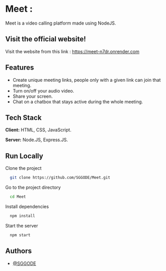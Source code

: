 # Meet :

Meet is a video calling platform made using NodeJS. 


## Visit the official website!

Visit the website from this link : https://meet-n7dr.onrender.com


## Features

- Create unique meeting links, people only with a given link can join that meeting.
- Turn on/off your audio video.
- Share your screen.
- Chat on a chatbox that stays active during the whole meeting.
  
## Tech Stack

**Client:** HTML, CSS, JavaScript. 

**Server:** Node.JS, Express.JS.


## Run Locally

Clone the project

```bash
  git clone https://github.com/SGGODE/Meet.git
```

Go to the project directory

```bash
  cd Meet
```

Install dependencies

```bash
  npm install
```

Start the server

```bash
  npm start
```


## Authors

- [@SGGODE](https://github.com/SGGODE)

  

    

  

